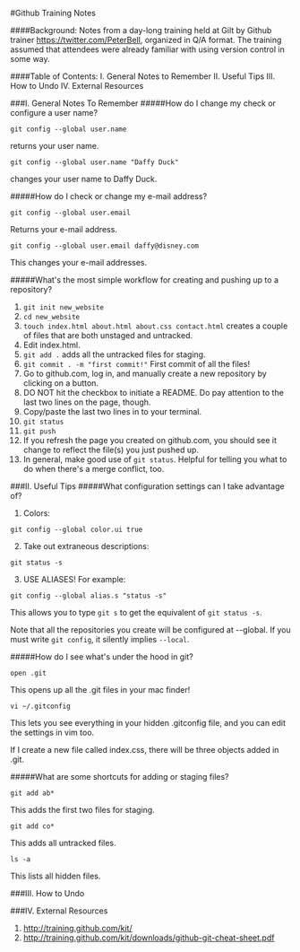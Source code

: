 #Github Training Notes

####Background:
Notes from a day-long training held at Gilt by Github trainer https://twitter.com/PeterBell, organized in Q/A format. The training assumed that attendees were already familiar with using version control in some way. 

####Table of Contents:
I. General Notes to Remember
II. Useful Tips
III. How to Undo
IV. External Resources

###I. General Notes To Remember
#####How do I change my check or configure a user name?
```
git config --global user.name
```
returns your user name.

```
git config --global user.name "Daffy Duck"
```
changes your user name to Daffy Duck.

#####How do I check or change my e-mail address?
```
git config --global user.email
```

Returns your e-mail address.

```
git config --global user.email daffy@disney.com
```

This changes your e-mail addresses.

#####What's the most simple workflow for creating and pushing up to a repository?
1. `git init new_website`
2. `cd new_website`
3. `touch index.html about.html about.css contact.html` creates a couple of files that are both unstaged and untracked.
4. Edit index.html.
5. `git add .` adds all the untracked files for staging.
6. `git commit . -m "first commit!"` First commit of all the files!
7. Go to github.com, log in, and manually create a new repository by clicking on a button.
8. DO NOT hit the checkbox to initiate a README. Do pay attention to the last two lines on the page, though.
9. Copy/paste the last two lines in to your terminal. 
10. `git status`
11. `git push` 
12. If you refresh the page you created on github.com, you should see it change to reflect the file(s) you just pushed up.
13. In general, make good use of `git status`. Helpful for telling you what to do when there's a merge conflict, too.



###II. Useful Tips
#####What configuration settings can I take advantage of?
1. Colors:
```
git config --global color.ui true 
```
2. Take out extraneous descriptions:
```
git status -s
```
3. USE ALIASES! For example:
```
git config --global alias.s "status -s"
```
This allows you to type `git s` to get the equivalent of `git status -s`. 

Note that all the repositories you create will be configured at --global. If you must write `git config`, it silently implies `--local`.

#####How do I see what's under the hood in git?
```
open .git
```
This opens up all the .git files in your mac finder!

```
vi ~/.gitconfig
```
This lets you see everything in your hidden .gitconfig file, and you can edit the settings in vim too. 

If I create a new file called index.css, there will be three objects added in .git. 

#####What are some shortcuts for adding or staging files?
```
git add ab*
```
This adds the first two files for staging. 

```
git add co*
```
This adds all untracked files.

```
ls -a
```
This lists all hidden files.


###III. How to Undo


###IV. External Resources
1. http://training.github.com/kit/
2. http://training.github.com/kit/downloads/github-git-cheat-sheet.pdf
